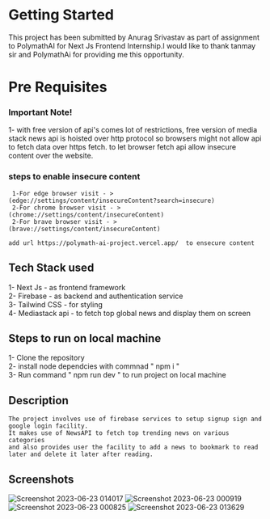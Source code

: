 # Getting Started
 This project has been submitted by Anurag Srivastav as part of assignment to PolymathAI for Next Js Frontend Internship.I would like to thank tanmay sir and PolymathAi for providing me this opportunity.

# Pre Requisites
### Important Note!
  1- with free version of api's comes lot of restrictions, free version of media stack news api is hoisted over http protocol so browsers might not allow api to fetch data over https fetch.
  to let browser fetch api allow insecure content over the website.

  ###  steps to enable insecure content
     1-For edge browser visit - > (edge://settings/content/insecureContent?search=insecure)
     2-For chrome browser visit - > (chrome://settings/content/insecureContent)
     2-For brave browser visit - > (brave://settings/content/insecureContent)

    add url https://polymath-ai-project.vercel.app/  to ensecure content


## Tech Stack used 
  1- Next Js - as frontend framework <br/>
  2- Firebase - as backend and authentication service <br/>
  3- Tailwind CSS - for styling <br/>
  4- Mediastack api - to fetch top global news and display them on screen <br/>

## Steps to run on local machine
   1- Clone the repository <br/>
   2- install node dependcies with commnad " npm i " <br/>
   3- Run command " npm run dev " to run project on local machine <br/>

## Description
    The project involves use of firebase services to setup signup sign and google login facility.
    It makes use of NewsAPI to fetch top trending news on various categories 
    and also provides user the facility to add a news to bookmark to read later and delete it later after reading.

## Screenshots

![Screenshot 2023-06-23 014017](https://github.com/anurag-327/PolymathAIProject/assets/98267696/d6da8a32-d2bf-4502-8bd5-4bc4bd754a1c)
 ![Screenshot 2023-06-23 000919](https://github.com/anurag-327/PolymathAIProject/assets/98267696/d811418a-fec5-4b1b-af1c-ee05d73fff76)
 ![Screenshot 2023-06-23 000825](https://github.com/anurag-327/PolymathAIProject/assets/98267696/b801adf1-7f03-4c7e-8d9d-374e1a86ba1b)
 ![Screenshot 2023-06-23 013629](https://github.com/anurag-327/PolymathAIProject/assets/98267696/50a824b6-73fe-43f0-a621-b2f28ff93586)
